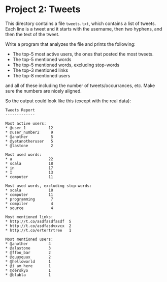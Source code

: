 Project 2: Tweets
===

This directory contains a file `tweets.txt`, which contains a list of tweets. Each line is a tweet and it starts with the username, then two hyphens, and then the text of the tweet.

Write a program that analyzes the file and prints the following:

 * The top-5 most active users, the ones that posted the most tweets.
 * The top-5 mentioned words
 * The top-5 mentioned words, excluding stop-words
 * The top-3 mentioned links
 * The top-8 mentioned users
 
and all of these including the number of tweets/occurrances, etc. Make sure the numbers are nicely aligned.

So the output could look like this (except with the real data):

```
Tweets Report
-------------

Most active users:
* @user_1          12
* @user_number2     9
* @another          5
* @yetanotheruser   5
* @lastone          2

Most used words:
* a                22
* scala            18
* in               17
* I                13
* computer         11

Most used words, excluding stop-words:
* scala            18
* computer         11
* programming       7
* compiler          4
* source            4

Most mentioned links:
* http://t.co/asdfasdfasdf  5
* http://t.co/asdfasdvxvcx  2
* http://t.co/ertertrtree   1

Most mentioned users:
* @another         4
* @alastone        3
* @ffoo_bar        2
* @quuxquux        2
* @helloworld      1
* @i_am_here       1
* @derskyo         1
* @blabla          1
```